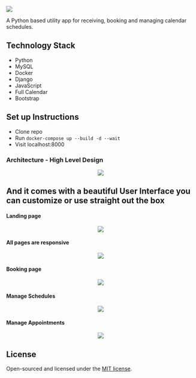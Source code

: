 <p align="left"><img src="core/static/images/logo.png"></p>

A Python based utility app for receiving, booking and managing calendar schedules. 

## Technology Stack
 
 - Python
 - MySQL
 - Docker
 - Django
 - JavaScript
 - Full Calendar
 - Bootstrap

## Set up Instructions
  - Clone repo
  - Run  `docker-compose up --build -d --wait`
  - Visit localhost:8000


### Architecture - High Level Design 
<p align="center"><img src="core/static/images/snapshots/metton-high-level-design.svg"></p>




## And it comes with a beautiful User Interface you can customize or use straight out the box

 #### Landing page
<p align="center"><img src="core/static/images/snapshots/home.png"></p>

 #### All pages are responsive
<p align="center"><img src="core/static/images/snapshots/home-mobile-view.png"></p>

 #### Booking page
<p align="center"><img src="core/static/images/snapshots/booking-page.png"></p>

 #### Manage Schedules
<p align="center"><img src="core/static/images/snapshots/manage-schedules.png"></p>

 #### Manage Appointments
<p align="center"><img src="core/static/images/snapshots/upcoming-appointments.png"></p>


## License
Open-sourced and licensed under the [MIT license](https://opensource.org/licenses/MIT).
